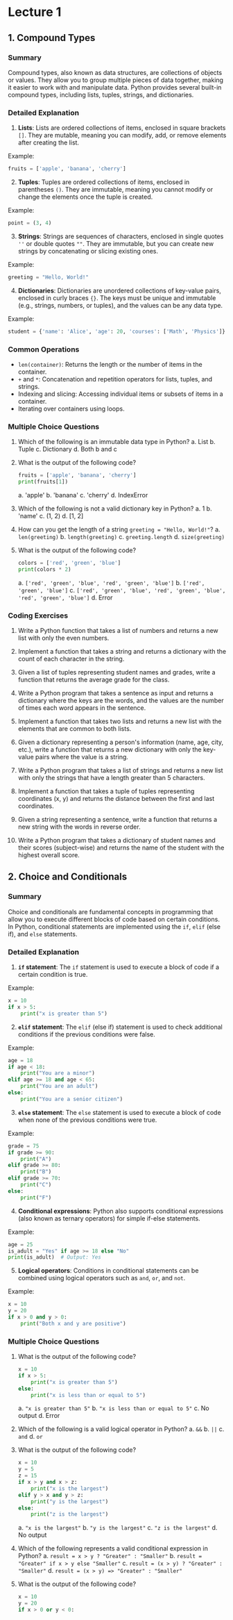 # Lecture 1

## 1. Compound Types

### Summary
Compound types, also known as data structures, are collections of objects or values. They allow you to group multiple pieces of data together, making it easier to work with and manipulate data. Python provides several built-in compound types, including lists, tuples, strings, and dictionaries.

### Detailed Explanation

1. **Lists**: Lists are ordered collections of items, enclosed in square brackets `[]`. They are mutable, meaning you can modify, add, or remove elements after creating the list.

Example:
```python
fruits = ['apple', 'banana', 'cherry']
```

2. **Tuples**: Tuples are ordered collections of items, enclosed in parentheses `()`. They are immutable, meaning you cannot modify or change the elements once the tuple is created.

Example:
```python
point = (3, 4)
```

3. **Strings**: Strings are sequences of characters, enclosed in single quotes `''` or double quotes `""`. They are immutable, but you can create new strings by concatenating or slicing existing ones.

Example:
```python
greeting = "Hello, World!"
```

4. **Dictionaries**: Dictionaries are unordered collections of key-value pairs, enclosed in curly braces `{}`. The keys must be unique and immutable (e.g., strings, numbers, or tuples), and the values can be any data type.

Example:
```python
student = {'name': 'Alice', 'age': 20, 'courses': ['Math', 'Physics']}
```

### Common Operations

- `len(container)`: Returns the length or the number of items in the container.
- `+` and `*`: Concatenation and repetition operators for lists, tuples, and strings.
- Indexing and slicing: Accessing individual items or subsets of items in a container.
- Iterating over containers using loops.

### Multiple Choice Questions

1. Which of the following is an immutable data type in Python?
   a. List
   b. Tuple
   c. Dictionary
   d. Both b and c

2. What is the output of the following code?
   ```python
   fruits = ['apple', 'banana', 'cherry']
   print(fruits[1])
   ```
   a. 'apple'
   b. 'banana'
   c. 'cherry'
   d. IndexError

3. Which of the following is not a valid dictionary key in Python?
   a. 1
   b. 'name'
   c. (1, 2)
   d. [1, 2]

4. How can you get the length of a string `greeting = "Hello, World!"`?
   a. `len(greeting)`
   b. `length(greeting)`
   c. `greeting.length`
   d. `size(greeting)`

5. What is the output of the following code?
   ```python
   colors = ['red', 'green', 'blue']
   print(colors * 2)
   ```
   a. `['red', 'green', 'blue', 'red', 'green', 'blue']`
   b. `['red', 'green', 'blue']`
   c. `['red', 'green', 'blue', 'red', 'green', 'blue', 'red', 'green', 'blue']`
   d. Error

### Coding Exercises

1. Write a Python function that takes a list of numbers and returns a new list with only the even numbers.

2. Implement a function that takes a string and returns a dictionary with the count of each character in the string.

3. Given a list of tuples representing student names and grades, write a function that returns the average grade for the class.

4. Write a Python program that takes a sentence as input and returns a dictionary where the keys are the words, and the values are the number of times each word appears in the sentence.

5. Implement a function that takes two lists and returns a new list with the elements that are common to both lists.

6. Given a dictionary representing a person's information (name, age, city, etc.), write a function that returns a new dictionary with only the key-value pairs where the value is a string.

7. Write a Python program that takes a list of strings and returns a new list with only the strings that have a length greater than 5 characters.

8. Implement a function that takes a tuple of tuples representing coordinates (x, y) and returns the distance between the first and last coordinates.

9. Given a string representing a sentence, write a function that returns a new string with the words in reverse order.

10. Write a Python program that takes a dictionary of student names and their scores (subject-wise) and returns the name of the student with the highest overall score.

## 2. Choice and Conditionals

### Summary
Choice and conditionals are fundamental concepts in programming that allow you to execute different blocks of code based on certain conditions. In Python, conditional statements are implemented using the `if`, `elif` (else if), and `else` statements.

### Detailed Explanation

1. **`if` statement**: The `if` statement is used to execute a block of code if a certain condition is true.

Example:
```python
x = 10
if x > 5:
    print("x is greater than 5")
```

2. **`elif` statement**: The `elif` (else if) statement is used to check additional conditions if the previous conditions were false.

Example:
```python
age = 18
if age < 18:
    print("You are a minor")
elif age >= 18 and age < 65:
    print("You are an adult")
else:
    print("You are a senior citizen")
```

3. **`else` statement**: The `else` statement is used to execute a block of code when none of the previous conditions were true.

Example:
```python
grade = 75
if grade >= 90:
    print("A")
elif grade >= 80:
    print("B")
elif grade >= 70:
    print("C")
else:
    print("F")
```

4. **Conditional expressions**: Python also supports conditional expressions (also known as ternary operators) for simple if-else statements.

Example:
```python
age = 25
is_adult = "Yes" if age >= 18 else "No"
print(is_adult)  # Output: Yes
```

5. **Logical operators**: Conditions in conditional statements can be combined using logical operators such as `and`, `or`, and `not`.

Example:
```python
x = 10
y = 20
if x > 0 and y > 0:
    print("Both x and y are positive")
```

### Multiple Choice Questions

1. What is the output of the following code?
   ```python
   x = 10
   if x > 5:
       print("x is greater than 5")
   else:
       print("x is less than or equal to 5")
   ```
   a. `"x is greater than 5"`
   b. `"x is less than or equal to 5"`
   c. No output
   d. Error

2. Which of the following is a valid logical operator in Python?
   a. `&&`
   b. `||`
   c. `and`
   d. `or`

3. What is the output of the following code?
   ```python
   x = 10
   y = 5
   z = 15
   if x > y and x > z:
       print("x is the largest")
   elif y > x and y > z:
       print("y is the largest")
   else:
       print("z is the largest")
   ```
   a. `"x is the largest"`
   b. `"y is the largest"`
   c. `"z is the largest"`
   d. No output

4. Which of the following represents a valid conditional expression in Python?
   a. `result = x > y ? "Greater" : "Smaller"`
   b. `result = "Greater" if x > y else "Smaller"`
   c. `result = (x > y) ? "Greater" : "Smaller"`
   d. `result = (x > y) => "Greater" : "Smaller"`

5. What is the output of the following code?
   ```python
   x = 10
   y = 20
   if x > 0 or y < 0:
